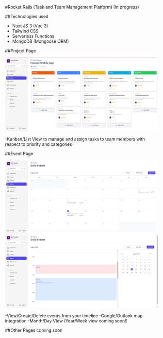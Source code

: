 #Rocket Rails (Task and Team Management Platform) (In progress)

##Technologies used

* Nuxt JS 3 (Vue 3)
* Tailwind CSS
* Serverless Functions
* MongoDB (Mongoose ORM)

##Project Page

![Project](./assets/images/project-page.png)

-Kanban/List View to manage and assign tasks to team members with respect to priority and categories


##Event Page

![Events(Month View)](./assets/images/event-page-month.png "Evens (Month view)")
![Events(Day View)](./assets/images/event-page-day.png "Day view")

-View/Create/Delete events from your timeline
-Google/Outlook map integration
-Month/Day View (Year/Week view coming soon!)



##Other Pages coming soon